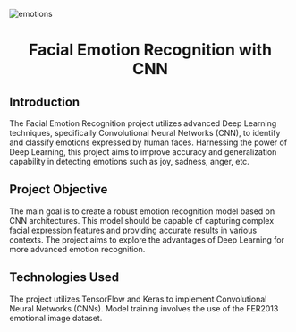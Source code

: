 ![emotions](https://user-images.githubusercontent.com/28602282/48102098-ab737b80-e1e6-11e8-8541-517de2be0064.png)
 <h1 align="center">Facial Emotion Recognition with CNN</h1>

  <h2>Introduction</h2>
  <p>The Facial Emotion Recognition project utilizes advanced Deep Learning techniques, specifically Convolutional Neural Networks (CNN), to identify and classify emotions expressed by human faces. Harnessing the power of Deep Learning, this project aims to improve accuracy and generalization capability in detecting emotions such as joy, sadness, anger, etc.</p>

  <h2>Project Objective</h2>
  <p>The main goal is to create a robust emotion recognition model based on CNN architectures. This model should be capable of capturing complex facial expression features and providing accurate results in various contexts. The project aims to explore the advantages of Deep Learning for more advanced emotion recognition.</p>

  <h2>Technologies Used</h2>
  <p>The project utilizes TensorFlow and Keras to implement Convolutional Neural Networks (CNNs). Model training involves the use of the FER2013 emotional image dataset.</p>

</body>
